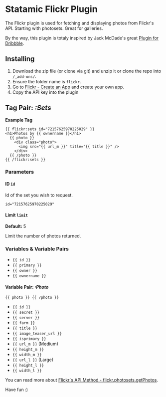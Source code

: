 Statamic Flickr Plugin
================================

The Flickr plugin is used for fetching and displaying photos from Flickr's API. Starting with photosets. Great for galleries. 

By the way, this plugin is totaly inspired by Jack McDade's great [Plugin for Dribbble](https://github.com/statamic/Plugin-Dribbble).


## Installing
1. Download the zip file (or clone via git) and unzip it or clone the repo into `/_add-ons/`.
2. Ensure the folder name is `flickr`.
3. Go to [Flickr - Create an App](http://www.flickr.com/services/apps/create/) and create your own app.
4. Copy the API key into the plugin


## Tag Pair: *:Sets*

**Example Tag**

    {{ flickr:sets id="72157625970225029" }}
    <h1>Photos by {{ ownername }}</h1>
      {{ photo }}
        <div class="photo">
          <img src="{{ url_m }}" title="{{ title }}" />
        </div>
      {{ /photo }}
    {{ /flickr:sets }}

### Parameters

#### ID `id`

Id of the set you wish to request.

    id="72157625970225029"

#### Limit `limit`
**Default:** 5

Limit the number of photos returned.

### Variables & Variable Pairs
- `{{ id }}`
- `{{ primary }}`
- `{{ owner }}`
- `{{ ownername }}`

#### Variable Pair: *:Photo*

    {{ photo }} {{ /photo }}

- `{{ id }}`
- `{{ secret }}`
- `{{ server }}`
- `{{ farm }}`
- `{{ title }}`
- `{{ image_teaser_url }}`
- `{{ isprimary }}`
- `{{ url_m }}`  (Medium)
- `{{ height_m }}`
- `{{ width_m }}`
- `{{ url_l }}` (Large)
- `{{ height_l }}`
- `{{ width_l }}`

You can read more about [Flickr´s API Method - flickr.photosets.getPhotos](http://www.flickr.com/services/api/flickr.photosets.getPhotos.html).


Have fun :)
